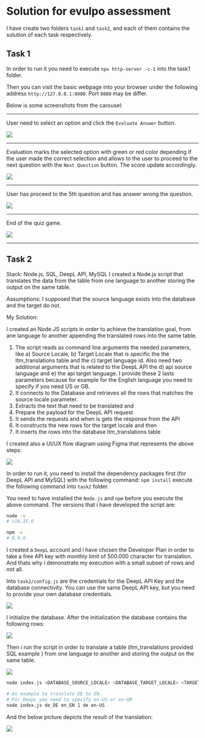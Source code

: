 # Solution for evulpo assessment

I have create two folders `task1` and `task2`, and each of them contains the solution of each task respectively.

## Task 1

In order to run it you need to execute `npx http-server -c-1` into the task1 folder.

Then you can visit the basic webpage into your browser under the following address `http://127.0.0.1:8080`. Port `8080` may be differ.

Below is some screenshots from the carousel:

---

User need to select an option and click the `Evaluate Answer` button.

![](my-images/Screenshot_1.png)

---

Evaluation marks the selected option with green or red color depending if the user made the correct selection and allows to the user to proceed to the next question with the `Next Question` button. The score update accordingly.

![](my-images/Screenshot_2.png)

---

User has proceed to the 5th question and has answer wrong the question.

![](my-images/Screenshot_3.png)

---

End of the quiz game.

![](my-images/Screenshot_4.png)

---


## Task 2

Stack: Node.js, SQL, DeepL API, MySQL
I created a Node.js script that translates the data from the table from one language to another storing the output on the same table.

Assumptions: I supposed that the source language exists into the database
and the target do not.

My Solution:

I created an Node.JS scripts in order to achieve the translation goal, from ane language to another appending the translated rows into the same table. 
1. The script reads as command line arguments the needed parameters, like
	a) Source Locale, b) Target Locale that is specific the the ltm_translations table and the 
	c) target language id. Also need two additional arguments that is related to the DeepL API
	the d) api source language and e) the api target language. I provide these 2 lasts parameters because for example for the English language you need to specify if you need US or GB.
2. It connects to the Database and retrieves all the rows that matches the source locale parameter.
3. Extracts the text that need to be translated and
4. Prepare the payload for the DeepL API request
5. It sends the requests and when is gets the response from the API
6. It constructs the new rows for the target locale and then
7. It inserts the rows into the database ltm_translations table

I created also a UI/UX flow diagram using Figma that represents the above steps:

![](my-images/Screenshot_5.png)


In order to run it, you need to install the dependency packages first (for DeepL API and MySQL) with the following command: `npm install` execute the following command into `task2` folder.

You need to have installed the `Node.js` and `npm` before you execute the above command. The versions that i have developed the script are:

```sh
node -v
# v16.15.0

npm -v
# 8.9.0
```

I created a `DeepL` account and i have chosen the Developer Plan in order to take a free API key with monthly limit of 500.000 character for translation. And thats why i demonstrate my execution with a small subset of rows and not all.

Into `task2/config.js` are the credentials for the DeepL API Key and the database connectivity. You can use the same DeepL API key, but you need to provide your own database credentials.

![](my-images/Screenshot_6.png)

I initialize the database. After the initialization the database contains the following rows:

![](my-images/Screenshot_7.png)

Then i run the script in order to translate a table (ltm_translations provided SQL example ) from one language to another and storing the output on the same table.


![](my-images/Screenshot_8.png)


```sh
node index.js <DATABASE_SOURCE_LOCALE> <DATABASE_TARGET_LOCALE> <TARGET_LANGUAGE_ID> <API_SOURCE_LANGUAGE> <API_TARGET_LANGUAGE>

# An example to translate DE to EN.
# For DeepL you need to specify en-US or en-GB
node index.js de_DE en_EN 1 de en-US
```

And the below picture depicts the result of the translation:

![](my-images/Screenshot_9.png)
